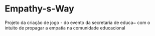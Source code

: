 # Empathy-s-Way
Projeto da criação de jogo - do evento da secretaria de educa~ com o intuito de propagar a empatia na comunidade educacional
